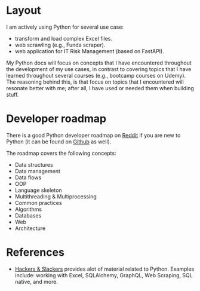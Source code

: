 # Layout

I am actively using Python for several use case:

* transform and load complex Excel files.
* web scrawling (e.g., Funda scraper).
* web application for IT Risk Management (based on FastAPI).

My Python docs will focus on concepts that I have encountered throughout the development of my use cases, in
contrast to covering topics that I have learned throughout several courses (e.g., bootcamp courses on Udemy). The
reasoning behind this, is that focus on topics that I encountered will resonate better with me; after all, I have
used or needed them when building stuff.

# Developer roadmap

There is a good Python developer roadmap
on [Reddit](https://www.reddit.com/r/Python/comments/z3gntf/detailed_python_developer_roadmap/) if you are new to
Python (it can be found on
[Github](https://github.com/amaargiru/pyroad) as well).

The roadmap covers the following concepts:

* Data structures
* Data management
* Data flows
* OOP
* Language skeleton
* Multithreading & Multiprocessing
* Common practices
* Algorithms
* Databases
* Web
* Architecture

# References

* [Hackers & Slackers](https://hackersandslackers.com/series/) provides alot of material related to Python. Examples
  include: working with Excel, SQLAlchemy, GraphQL, Web Scraping, SQL native, and more.
